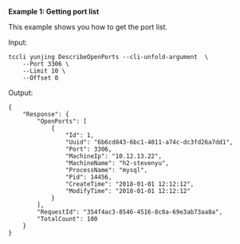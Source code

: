 **Example 1: Getting port list**

This example shows you how to get the port list.

Input: 

```
tccli yunjing DescribeOpenPorts --cli-unfold-argument  \
    --Port 3306 \
    --Limit 10 \
    --Offset 0
```

Output: 
```
{
    "Response": {
        "OpenPorts": [
            {
                "Id": 1,
                "Uuid": "6b6cd843-6bc1-4011-a74c-dc3fd26a7dd1",
                "Port": 3306,
                "MachineIp": "10.12.13.22",
                "MachineName": "h2-stevenyu",
                "ProcessName": "mysql",
                "Pid": 14456,
                "CreateTime": "2018-01-01 12:12:12",
                "ModifyTime": "2018-01-01 12:12:12"
            }
        ],
        "RequestId": "354f4ac3-8546-4516-8c8a-69e3ab73aa8a",
        "TotalCount": 100
    }
}
```


